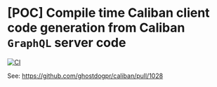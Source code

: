 # [POC] Compile time Caliban client code generation from Caliban `GraphQL` server code
[![CI](https://github.com/guizmaii/poc_compile_time_caliban_client_generation/actions/workflows/ci.yml/badge.svg)](https://github.com/guizmaii/poc_compile_time_caliban_client_generation/actions/workflows/ci.yml)

See: https://github.com/ghostdogpr/caliban/pull/1028
